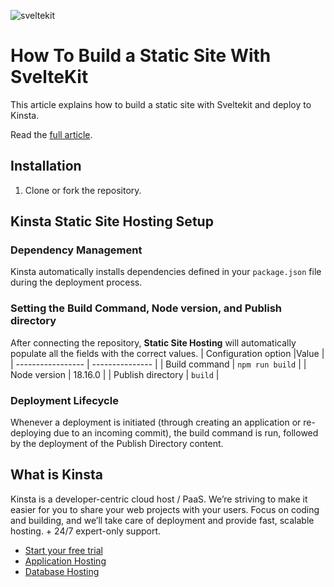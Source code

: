 ![sveltekit]()

# How To Build a Static Site With SvelteKit

This article explains how to build a static site with Sveltekit and deploy to Kinsta.

Read the [full article](https://kinsta.com/blog/static-sveltekit/).

## Installation
1. Clone or fork the repository.

## Kinsta Static Site Hosting Setup
### Dependency Management

Kinsta automatically installs dependencies defined in your `package.json` file during the deployment process.

### Setting the Build Command, Node version, and Publish directory

After connecting the repository, **Static Site Hosting** will automatically populate all the fields with the correct values.
| Configuration option |Value     |
| ----------------- | --------------- |
| Build command     | `npm run build` |
| Node version      | 18.16.0         |
| Publish directory | `build`         |


### Deployment Lifecycle

Whenever a deployment is initiated (through creating an application or re-deploying due to an incoming commit), the build command is run, followed by the deployment of the Publish Directory content.

## What is Kinsta
Kinsta is a developer-centric cloud host / PaaS. We’re striving to make it easier for you to share your web projects with your users. Focus on coding and building, and we’ll take care of deployment and provide fast, scalable hosting. + 24/7 expert-only support.

- [Start your free trial](https://kinsta.com/signup/?product_type=app-db)
- [Application Hosting](https://kinsta.com/application-hosting)
- [Database Hosting](https://kinsta.com/database-hosting)
